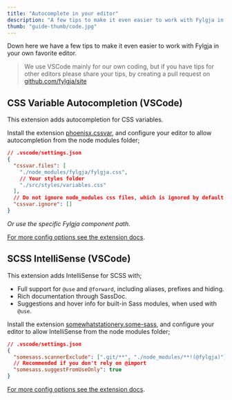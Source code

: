 ```yaml
---
title: "Autocomplete in your editor"
description: "A few tips to make it even easier to work with Fylgja in your own favorite editor"
thumb: "guide-thumb/code.jpg"
---
```


Down here we have a few tips to make it even easier to work with Fylgja in your own favorite editor.

> We use VSCode mainly for our own coding,
> but if you have tips for other editors please share your tips,
> by creating a pull request on [github.com/fylgja/site](https://github.com/fylgja/site)

## CSS Variable Autocompletion (VSCode)

This extension adds autocompletion for CSS variables.

Install the extension [phoenisx.cssvar](https://marketplace.visualstudio.com/items?itemName=phoenisx.cssvar),
and configure your editor to allow autocompletion from the node modules folder;

```json
// .vscode/settings.json
{
  "cssvar.files": [
    "./node_modules/fylgja/fylgja.css",
    // Your styles folder
    "./src/styles/variables.css"
  ],
  // Do not ignore node_modules css files, which is ignored by default
  "cssvar.ignore": []
}
```

_Or use the specific Fylgja component path._

[For more config options see the extension docs](https://marketplace.visualstudio.com/items?itemName=phoenisx.cssvar).


## SCSS IntelliSense (VSCode)

This extension adds IntelliSense for SCSS with;

- Full support for `@use` and `@forward`, including aliases, prefixes and hiding.
- Rich documentation through SassDoc.
- Suggestions and hover info for built-in Sass modules, when used with `@use`.

Install the extension [somewhatstationery.some-sass](https://marketplace.visualstudio.com/items?itemName=SomewhatStationery.some-sass),
and configure your editor to allow IntelliSense from the node modules folder;

```json
// .vscode/settings.json
{
  "somesass.scannerExclude": [".git/**", "./node_modules/**!(@fylgja)"],
  // Recommended if you don't rely on @import
  "somesass.suggestFromUseOnly": true
}
```

[For more config options see the extension docs](https://marketplace.visualstudio.com/items?itemName=SomewhatStationery.some-sass).

